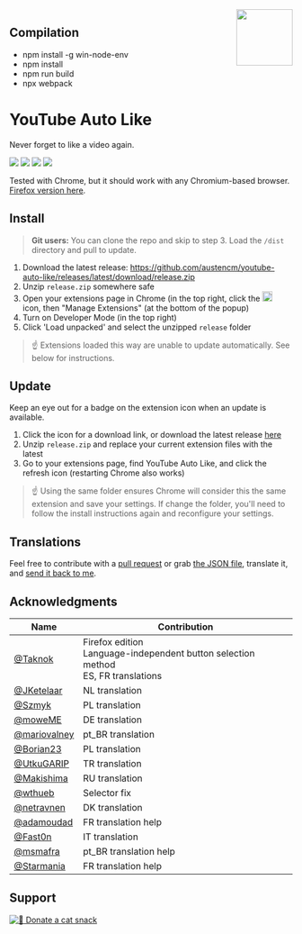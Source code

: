 <img width="100" height="100" src="https://i.imgur.com/CwAIwN6.png" align="right" />

## Compilation
- npm install -g win-node-env
- npm install 
- npm run build
- npx webpack

# YouTube Auto Like

Never forget to like a video again.

![](https://img.shields.io/github/downloads/austencm/youtube-auto-like/total?style=flat)
![](https://img.shields.io/github/downloads/austencm/youtube-auto-like/latest/total?style=flat)
![](https://img.shields.io/github/v/release/austencm/youtube-auto-like)
![](https://img.shields.io/github/release-date/austencm/youtube-auto-like)

Tested with Chrome, but it should work with any Chromium-based browser. [Firefox version here](https://addons.mozilla.org/en-US/firefox/addon/youtube_auto_like/).

## Install

> **Git users:** You can clone the repo and skip to step 3. Load the `/dist` directory and pull to update.

1. Download the latest release: https://github.com/austencm/youtube-auto-like/releases/latest/download/release.zip
1. Unzip `release.zip` somewhere safe
1. Open your extensions page in Chrome (in the top right, click the <img width="18" height="18" src="https://lh3.googleusercontent.com/5nlvcUtFevZLAkSJALBl5Fa8thP_-mGFnUngJLuAFzt0jws-Lr09I9mIfawW4vKiT6k=w36-h36" alt="puzzle piece"> icon, then "Manage Extensions" (at the bottom of the popup)
1. Turn on Developer Mode (in the top right)
1. Click 'Load unpacked' and select the unzipped `release` folder

> ☝️ Extensions loaded this way are unable to update automatically. See below for instructions.

## Update

Keep an eye out for a badge on the extension icon when an update is available.

1. Click the icon for a download link, or download the latest release [here](https://github.com/austencm/youtube-auto-like/releases/latest/download/release.zip)
1. Unzip `release.zip` and replace your current extension files with the latest
1. Go to your extensions page, find YouTube Auto Like, and click the refresh icon (restarting Chrome also works)

> ☝️ Using the same folder ensures Chrome will consider this the same extension and save your settings. If change the folder, you'll need to follow the install instructions again and reconfigure your settings.

## Translations

Feel free to contribute with a [pull request](https://github.com/austencm/youtube-auto-like/pulls) or grab [the JSON file](https://raw.githubusercontent.com/austencm/youtube-auto-like/master/app/_locales/en/messages.json), translate it, and [send it back to me](mailto:heyausten@gmail.com).

## Acknowledgments

| Name                                           | Contribution                                                                               |
| ---------------------------------------------- | ------------------------------------------------------------------------------------------ |
| [@Taknok](https://github.com/Taknok)           | Firefox edition<br />Language-independent button selection method<br />ES, FR translations |
| [@JKetelaar](https://github.com/JKetelaar)     | NL translation                                                                             |
| [@Szmyk](https://github.com/Szmyk)             | PL translation                                                                             |
| [@moweME](https://github.com/moweME)           | DE translation                                                                             |
| [@mariovalney](https://github.com/mariovalney) | pt_BR translation                                                                          |
| [@Borian23](https://github.com/Borian23)       | PL translation                                                                             |
| [@UtkuGARIP](https://github.com/UtkuGARIP)     | TR translation                                                                             |
| [@Makishima](https://github.com/Makishima)     | RU translation                                                                             |
| [@wthueb](https://github.com/wthueb)           | Selector fix                                                                               |
| [@netravnen](https://github.com/netravnen)     | DK translation                                                                             |
| [@adamoudad](https://github.com/adamoudad)     | FR translation help                                                                        |
| [@Fast0n](https://github.com/Fast0n)           | IT translation                                                                             |
| [@msmafra](https://github.com/msmafra)         | pt_BR translation help                                                                     |
| [@Starmania](https://github.com/Starmania)     | FR translation help                                                                        |

## Support

<a href="https://www.buymeacoffee.com/austen"><img src="https://img.buymeacoffee.com/button-api/?text=Donate a cat snack&emoji=🍣&slug=austen&button_colour=ff0000&font_colour=ffffff&font_family=Lato&outline_colour=ffffff&coffee_colour=FFDD00" alt="🍣 Donate a cat snack" /></a>
